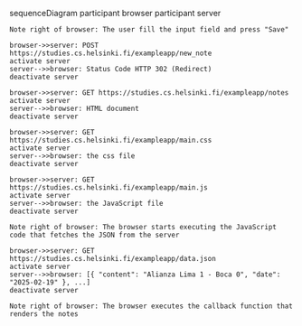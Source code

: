 sequenceDiagram
    participant browser
    participant server

    Note right of browser: The user fill the input field and press "Save"

    browser->>server: POST https://studies.cs.helsinki.fi/exampleapp/new_note
    activate server
    server-->>browser: Status Code HTTP 302 (Redirect)
    deactivate server

    browser->>server: GET https://studies.cs.helsinki.fi/exampleapp/notes
    activate server
    server-->>browser: HTML document
    deactivate server

    browser->>server: GET https://studies.cs.helsinki.fi/exampleapp/main.css
    activate server
    server-->>browser: the css file
    deactivate server

    browser->>server: GET https://studies.cs.helsinki.fi/exampleapp/main.js
    activate server
    server-->>browser: the JavaScript file
    deactivate server

    Note right of browser: The browser starts executing the JavaScript code that fetches the JSON from the server

    browser->>server: GET https://studies.cs.helsinki.fi/exampleapp/data.json
    activate server
    server-->>browser: [{ "content": "Alianza Lima 1 - Boca 0", "date": "2025-02-19" }, ...]
    deactivate server

    Note right of browser: The browser executes the callback function that renders the notes

